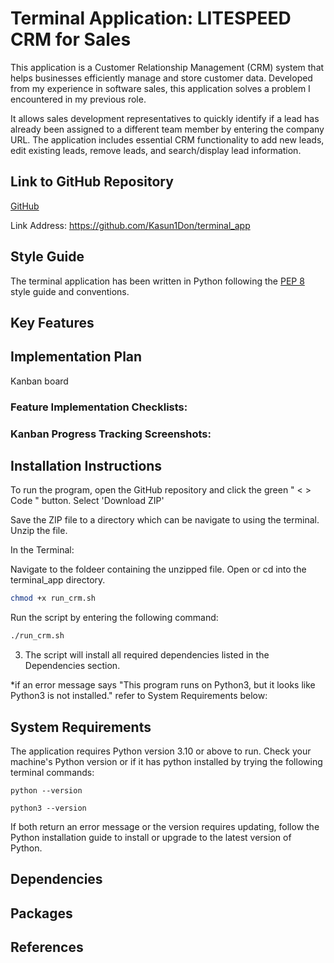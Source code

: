 # Terminal Application: LITESPEED CRM for Sales

This application is a Customer Relationship Management (CRM) system that helps businesses efficiently manage and store customer data. Developed from my experience in software sales, this application solves a problem I encountered in my previous role.

It allows sales development representatives to quickly identify if a lead has already been assigned to a different team member by entering the company URL. The application includes essential CRM functionality to add new leads, edit existing leads, remove leads, and search/display lead information.

## Link to GitHub Repository

[GitHub](https://github.com/Kasun1Don/terminal_app)


Link Address: https://github.com/Kasun1Don/terminal_app

## Style Guide

The terminal application has been written in Python following the [PEP 8](https://peps.python.org/pep-0008/) style guide and conventions.

## Key Features

## Implementation Plan
Kanban board 

### Feature Implementation Checklists:

### Kanban Progress Tracking Screenshots:

## Installation Instructions
To run the program, open the GitHub repository and click the green " < > Code " button. Select 'Download ZIP'

Save the ZIP file to a directory which can be navigate to using the terminal. Unzip the file.

In the Terminal:

Navigate to the foldeer containing the unzipped file. Open or cd into the terminal_app directory.

```bash
chmod +x run_crm.sh
```
Run the script by entering the following command:
```bash
./run_crm.sh
```

3. The script will install all required dependencies listed in the Dependencies section.

*if an error message says "This program runs on Python3, but it looks like Python3 is not installed." refer to System Requirements below:

## System Requirements

The application requires Python version 3.10 or above to run. Check your machine's Python version or if it has python installed by trying the following terminal commands:

```
python --version

python3 --version
```
If both return an error message or the version requires updating, follow the Python installation guide to install or upgrade to the latest version of Python.


## Dependencies

## Packages

## References

